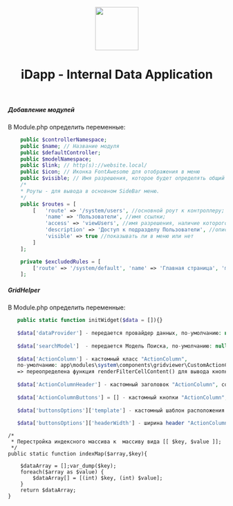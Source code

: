<p align="center">
    <a href="https://github.com/glowfisch8lan" target="_blank">
        <img src="https://avatars3.githubusercontent.com/u/76803288" height="100px">
    </a>
    <h1 align="center">iDapp - Internal Data Application</h1>
    <br>
</p>

<h5>Добавление модулей</h5>
В Module.php определить переменные:

```php
    public $controllerNamespace;
    public $name; // Название модуля
    public $defaultController; 
    public $modelNamespace;
    public $link; // http(s)://website.local/
    public $icon; // Иконка FontAwesome для отображения в меню
    public $visible; // Имя разрешения, которое будет определять общий доступ к модулю
    /*
    * Роуты - для вывода в основном SideBar меню.
    */
    public $routes = [
        [   'route' => '/system/users', //основной роут к контроллеру;
            'name' => 'Пользователи', //имя ссылки;
            'access' => 'viewUsers', //имя разрешения, наличие которого требуется для отображения пункта меню
            'description' => 'Доступ к подразделу Пользователи', //описание разрешения
            'visible' => true //показывать ли в меню или нет
        ]
    ];

    private $excludedRules = [
        ['route' => '/system/default', 'name' => 'Главная страница', 'module' => 'system'] //роут, который не учитывать, при построении меню;
    ];
```

<h5>GridHelper</h5>
В Module.php определить переменные:

```php
   public static function initWidget($data = []){}
   
   $data['dataProvider'] - передается провайдер данных, по-умолчанию: null;
   
   $data['searchModel']  - передается Модель Поиска, по-умолчанию: null;
   
   $data['ActionColumn'] - кастомный класс "ActionColumn", 
   по-умолчанию: app\modules\system\components\gridviewer\CustomActionColumns;
   => переопределена функция renderFilterCellContent() для вывода кнопки добавить в строку Фильтрации, для лучшего UI;
   
   $data['ActionColumnHeader'] - кастомный заголовок "ActionColumn", соответствует полю "header", чтобы выключить заголовок, задайте невидимый символ &nbsp;
   
   $data['ActionColumnButtons'] = [] - кастомный кнопки "ActionColumn", соответствует полю "buttons";
   
   $data['buttonsOptions']['template'] - кастомный шаблон расположения кнопок "ActionColumn", соответствует полю "template";
   
   $data['buttonsOptions']['headerWidth'] - ширина header "ActionColumn", по-умолчанию: 150; 
```






    /*
     * Перестройка индексного массива к  массиву вида [[ $key, $value ]];
     */
    public static function indexMap($array,$key){

        $dataArray = [];var_dump($key);
        foreach($array as $value) {
            $dataArray[] = [(int) $key, (int) $value];
        }
        return $dataArray;
    }
